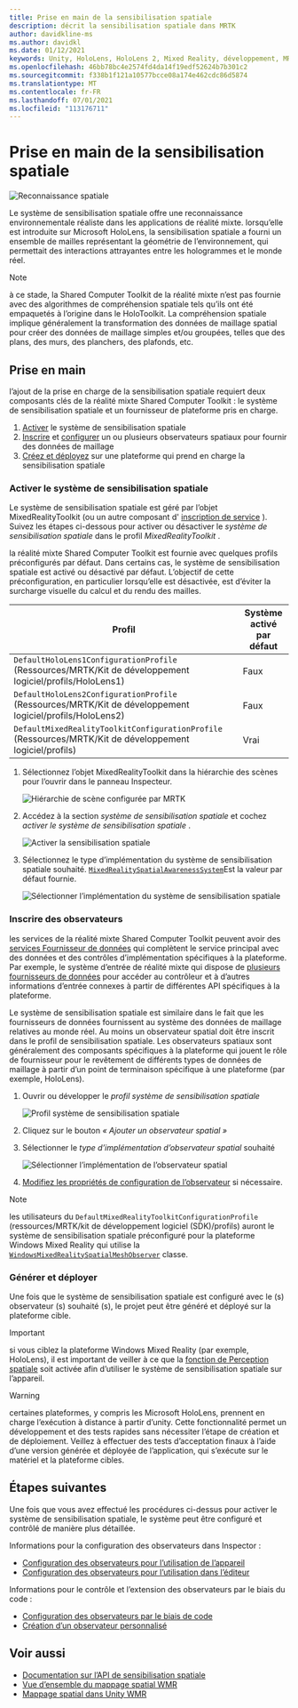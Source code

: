 ```yaml
---
title: Prise en main de la sensibilisation spatiale
description: décrit la sensibilisation spatiale dans MRTK
author: davidkline-ms
ms.author: davidkl
ms.date: 01/12/2021
keywords: Unity, HoloLens, HoloLens 2, Mixed Reality, développement, MRTK
ms.openlocfilehash: 46bb78bc4e2574fd4da14f19edf52624b7b301c2
ms.sourcegitcommit: f338b1f121a10577bcce08a174e462cdc86d5874
ms.translationtype: MT
ms.contentlocale: fr-FR
ms.lasthandoff: 07/01/2021
ms.locfileid: "113176711"
---
```

# <a name="spatial-awareness-getting-started"></a>Prise en main de la sensibilisation spatiale

![Reconnaissance spatiale](../images/spatial-awareness/MRTK_SpatialAwareness_Main.png)

Le système de sensibilisation spatiale offre une reconnaissance environnementale réaliste dans les applications de réalité mixte. lorsqu’elle est introduite sur Microsoft HoloLens, la sensibilisation spatiale a fourni un ensemble de mailles représentant la géométrie de l’environnement, qui permettait des interactions attrayantes entre les hologrammes et le monde réel.

> [!NOTE]
> à ce stade, la Shared Computer Toolkit de la réalité mixte n’est pas fournie avec des algorithmes de compréhension spatiale tels qu’ils ont été empaquetés à l’origine dans le HoloToolkit. La compréhension spatiale implique généralement la transformation des données de maillage spatial pour créer des données de maillage simples et/ou groupées, telles que des plans, des murs, des planchers, des plafonds, etc.

## <a name="getting-started"></a>Prise en main

l’ajout de la prise en charge de la sensibilisation spatiale requiert deux composants clés de la réalité mixte Shared Computer Toolkit : le système de sensibilisation spatiale et un fournisseur de plateforme pris en charge.

1. [Activer](#enable-the-spatial-awareness-system) le système de sensibilisation spatiale
2. [Inscrire](#register-observers) et [configurer](configuring-spatial-awareness-mesh-observer.md) un ou plusieurs observateurs spatiaux pour fournir des données de maillage
3. [Créez et déployez](#build-and-deploy) sur une plateforme qui prend en charge la sensibilisation spatiale

### <a name="enable-the-spatial-awareness-system"></a>Activer le système de sensibilisation spatiale

Le système de sensibilisation spatiale est géré par l’objet MixedRealityToolkit (ou un autre composant d' [inscription de service](xref:Microsoft.MixedReality.Toolkit.IMixedRealityServiceRegistrar) ). Suivez les étapes ci-dessous pour activer ou désactiver le *système de sensibilisation spatiale* dans le profil *MixedRealityToolkit* .

la réalité mixte Shared Computer Toolkit est fournie avec quelques profils préconfigurés par défaut. Dans certains cas, le système de sensibilisation spatiale est activé ou désactivé par défaut. L’objectif de cette préconfiguration, en particulier lorsqu’elle est désactivée, est d’éviter la surcharge visuelle du calcul et du rendu des mailles.

| Profil | Système activé par défaut |
| --- | --- |
| `DefaultHoloLens1ConfigurationProfile` (Ressources/MRTK/Kit de développement logiciel/profils/HoloLens1) | Faux |
| `DefaultHoloLens2ConfigurationProfile` (Ressources/MRTK/Kit de développement logiciel/profils/HoloLens2) | Faux |
| `DefaultMixedRealityToolkitConfigurationProfile` (Ressources/MRTK/Kit de développement logiciel/profils) | Vrai |

1. Sélectionnez l’objet MixedRealityToolkit dans la hiérarchie des scènes pour l’ouvrir dans le panneau Inspecteur.

    ![Hiérarchie de scène configurée par MRTK](../images/MRTK_ConfiguredHierarchy.png)

1. Accédez à la section *système de sensibilisation spatiale* et cochez *activer le système de sensibilisation spatiale* .

    ![Activer la sensibilisation spatiale](../images/spatial-awareness/MRTKConfig_SpatialAwareness.png)

1. Sélectionnez le type d’implémentation du système de sensibilisation spatiale souhaité. [`MixedRealitySpatialAwarenessSystem`](xref:Microsoft.MixedReality.Toolkit.SpatialAwareness.MixedRealitySpatialAwarenessSystem)Est la valeur par défaut fournie.

    ![Sélectionner l’implémentation du système de sensibilisation spatiale](../images/spatial-awareness/SpatialAwarenessSelectSystemType.png)

### <a name="register-observers"></a>Inscrire des observateurs

les services de la réalité mixte Shared Computer Toolkit peuvent avoir des [services Fournisseur de données](../../architecture/systems-extensions-providers.md) qui complètent le service principal avec des données et des contrôles d’implémentation spécifiques à la plateforme. Par exemple, le système d’entrée de réalité mixte qui dispose de [plusieurs fournisseurs de données](../input/input-providers.md) pour accéder au contrôleur et à d’autres informations d’entrée connexes à partir de différentes API spécifiques à la plateforme.

Le système de sensibilisation spatiale est similaire dans le fait que les fournisseurs de données fournissent au système des données de maillage relatives au monde réel. Au moins un observateur spatial doit être inscrit dans le profil de sensibilisation spatiale. Les observateurs spatiaux sont généralement des composants spécifiques à la plateforme qui jouent le rôle de fournisseur pour le revêtement de différents types de données de maillage à partir d’un point de terminaison spécifique à une plateforme (par exemple, HoloLens).

1. Ouvrir ou développer le *profil système de sensibilisation spatiale*

    ![Profil système de sensibilisation spatiale](../images/spatial-awareness/SpatialAwarenessProfile.png)

1. Cliquez sur le bouton *« Ajouter un observateur spatial »*
1. Sélectionner le *type d’implémentation d’observateur spatial* souhaité

    ![Sélectionner l’implémentation de l’observateur spatial](../images/spatial-awareness/SpatialAwarenessSelectObserver.png)

1. [Modifiez les propriétés de configuration de l’observateur](configuring-spatial-awareness-mesh-observer.md) si nécessaire.

> [!NOTE]
> les utilisateurs du `DefaultMixedRealityToolkitConfigurationProfile` (ressources/MRTK/kit de développement logiciel (SDK)/profils) auront le système de sensibilisation spatiale préconfiguré pour la plateforme Windows Mixed Reality qui utilise la [`WindowsMixedRealitySpatialMeshObserver`](xref:Microsoft.MixedReality.Toolkit.WindowsMixedReality.SpatialAwareness.WindowsMixedRealitySpatialMeshObserver) classe.

### <a name="build-and-deploy"></a>Générer et déployer

Une fois que le système de sensibilisation spatiale est configuré avec le (s) observateur (s) souhaité (s), le projet peut être généré et déployé sur la plateforme cible.

> [!IMPORTANT]
> si vous ciblez la plateforme Windows Mixed Reality (par exemple, HoloLens), il est important de veiller à ce que la [fonction de Perception spatiale](/windows/mixed-reality/spatial-mapping-in-unity) soit activée afin d’utiliser le système de sensibilisation spatiale sur l’appareil.

> [!WARNING]
> certaines plateformes, y compris les Microsoft HoloLens, prennent en charge l’exécution à distance à partir d’unity. Cette fonctionnalité permet un développement et des tests rapides sans nécessiter l’étape de création et de déploiement. Veillez à effectuer des tests d’acceptation finaux à l’aide d’une version générée et déployée de l’application, qui s’exécute sur le matériel et la plateforme cibles.

## <a name="next-steps"></a>Étapes suivantes

Une fois que vous avez effectué les procédures ci-dessus pour activer le système de sensibilisation spatiale, le système peut être configuré et contrôlé de manière plus détaillée.

Informations pour la configuration des observateurs dans Inspector :

- [Configuration des observateurs pour l’utilisation de l’appareil](configuring-spatial-awareness-mesh-observer.md)
- [Configuration des observateurs pour l’utilisation dans l’éditeur](spatial-object-mesh-observer.md)

Informations pour le contrôle et l’extension des observateurs par le biais du code :

- [Configuration des observateurs par le biais de code](usage-guide.md)
- [Création d’un observateur personnalisé](create-data-provider.md)

## <a name="see-also"></a>Voir aussi

- [Documentation sur l’API de sensibilisation spatiale](xref:Microsoft.MixedReality.Toolkit.SpatialAwareness)
- [Vue d’ensemble du mappage spatial WMR](/windows/mixed-reality/spatial-mapping)
- [Mappage spatial dans Unity WMR](/windows/mixed-reality/spatial-mapping-in-unity)
